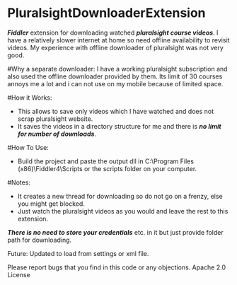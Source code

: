 # PluralsightDownloaderExtension
***Fiddler*** extension for downloading watched ***pluralsight course videos***. I have a relatively slower internet at home so need offline availability to revisit videos. My experience with offline downloader of pluralsight was not very good.

#Why a separate downloader:
I have a working pluralsight subscription and also used the offline downloader provided by them. Its limit of 30 courses annoys me a lot and i can not use on my mobile because of limited space. 


#How it Works:
- This allows to save only videos which I have watched and does not scrap pluralsight website. 
- It saves the videos in a directory structure for me and there is ***no limit for number of downloads***.


#How To Use:
- Build the project and paste the output dll in C:\Program Files (x86)\Fiddler4\Scripts or the scripts folder on your computer.


#Notes:
- It creates a new thread for downloading so do not go on a frenzy, else you might get blocked. 
- Just watch the pluralsight videos as you would and leave the rest to this extension.

***There is no need to store your credentials*** etc. in it but just provide folder path for downloading.

Future: Updated to load from settings or xml file.

Please report bugs that you find in this code or any objections.
Apache 2.0 License
